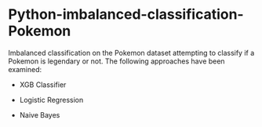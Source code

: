 # Python-imbalanced-classification-Pokemon

Imbalanced classification on the Pokemon dataset attempting to classify if a Pokemon is legendary or not. The following approaches have been examined:

- XGB Classifier

- Logistic Regression

- Naive Bayes
